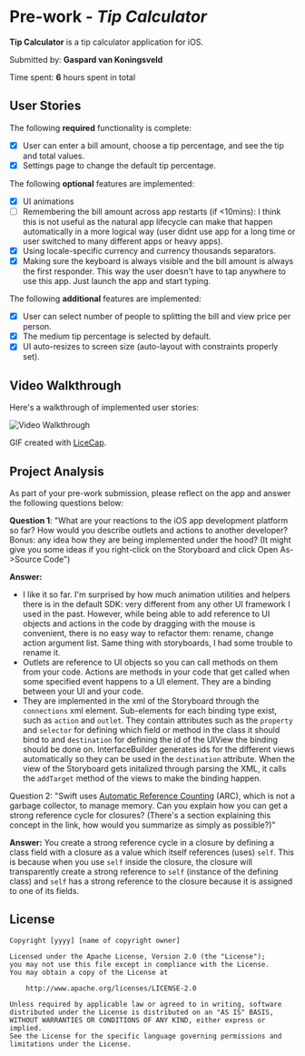 # Pre-work - *Tip Calculator*

**Tip Calculator** is a tip calculator application for iOS.

Submitted by: **Gaspard van Koningsveld**

Time spent: **6** hours spent in total

## User Stories

The following **required** functionality is complete:

* [x] User can enter a bill amount, choose a tip percentage, and see the tip and total values.
* [X] Settings page to change the default tip percentage.

The following **optional** features are implemented:
* [x] UI animations
* [ ] Remembering the bill amount across app restarts (if <10mins): I think this is not useful as the natural app lifecycle can make that happen automatically in a more logical way (user didnt use app for a long time or user switched to many different apps or heavy apps).
* [x] Using locale-specific currency and currency thousands separators.
* [x] Making sure the keyboard is always visible and the bill amount is always the first responder. This way the user doesn't have to tap anywhere to use this app. Just launch the app and start typing.

The following **additional** features are implemented:

- [x] User can select number of people to splitting the bill and view price per person.
- [x] The medium tip percentage is selected by default.
- [x] UI auto-resizes to screen size (auto-layout with constraints properly set).

## Video Walkthrough 

Here's a walkthrough of implemented user stories:

<img src='http://i.imgur.com/SGP1TTz.gif' title='Video Walkthrough' width='' alt='Video Walkthrough' />

GIF created with [LiceCap](http://www.cockos.com/licecap/).

## Project Analysis

As part of your pre-work submission, please reflect on the app and answer the following questions below:

**Question 1**: "What are your reactions to the iOS app development platform so far? How would you describe outlets and actions to another developer? Bonus: any idea how they are being implemented under the hood? (It might give you some ideas if you right-click on the Storyboard and click Open As->Source Code")

**Answer:**
- I like it so far. I'm surprised by how much animation utilities and helpers there is in the default SDK: very different from any other UI framework I used in the past. However, while being able to add reference to UI objects and actions in the code by dragging with the mouse is convenient, there is no easy way to refactor them: rename, change action argument list. Same thing with storyboards, I had some trouble to rename it.
- Outlets are reference to UI objects so you can call methods on them from your code. Actions are methods in your code that get called when some specified event happens to a UI element. They are a binding between your UI and your code.
- They are implemented in the xml of the Storyboard through the `connections` xml element. Sub-elements for each binding type exist, such as `action` and `outlet`. They contain attributes such as the `property` and `selector` for defining which field or method in the class it should bind to and `destination` for defining the id of the UIView the binding should be done on. InterfaceBuilder generates ids for the different views automatically so they can be used in the `destination` attribute. When the view of the Storyboard gets initalized through parsing the XML, it calls the `addTarget` method of the views to make the binding happen.

Question 2: "Swift uses [Automatic Reference Counting](https://developer.apple.com/library/content/documentation/Swift/Conceptual/Swift_Programming_Language/AutomaticReferenceCounting.html#//apple_ref/doc/uid/TP40014097-CH20-ID49) (ARC), which is not a garbage collector, to manage memory. Can you explain how you can get a strong reference cycle for closures? (There's a section explaining this concept in the link, how would you summarize as simply as possible?)"

**Answer:** You create a strong reference cycle in a closure by defining a class field with a closure as a value which itself references (uses) `self`. This is because when you use `self` inside the closure, the closure will transparently create a strong reference to `self` (instance of the defining class) and `self` has a strong reference to the closure because it is assigned to one of its fields.


## License

    Copyright [yyyy] [name of copyright owner]

    Licensed under the Apache License, Version 2.0 (the "License");
    you may not use this file except in compliance with the License.
    You may obtain a copy of the License at

        http://www.apache.org/licenses/LICENSE-2.0

    Unless required by applicable law or agreed to in writing, software
    distributed under the License is distributed on an "AS IS" BASIS,
    WITHOUT WARRANTIES OR CONDITIONS OF ANY KIND, either express or implied.
    See the License for the specific language governing permissions and
    limitations under the License.
